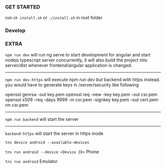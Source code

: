 ### GET STARTED

run `sh install.sh` or `./install.sh` in root folder

### Develop

### EXTRA

`npm run dev`
will run ng serve to start development for angular and start nodejs typescript server concurrently,
it will also build the project into server/dist whenever frontend/angular application is changed.

---

`npm run dev-https`
will execute npm _run dev but_ backend with https instead.
you would have to generate keys in /server/security like following

openssl genrsa -out key.pem
openssl req -new -key key.pem -out csr.pem
openssl x509 -req -days 9999 -in csr.pem -signkey key.pem -out cert.pem
rm csr.pem

---

`npm run backend`
will start the server

---

`backend-https`
will start the server in https mode

`tns device android --available-devices`

`tns run android --device <Device ID>` Phone

`tns run android` Emulator
